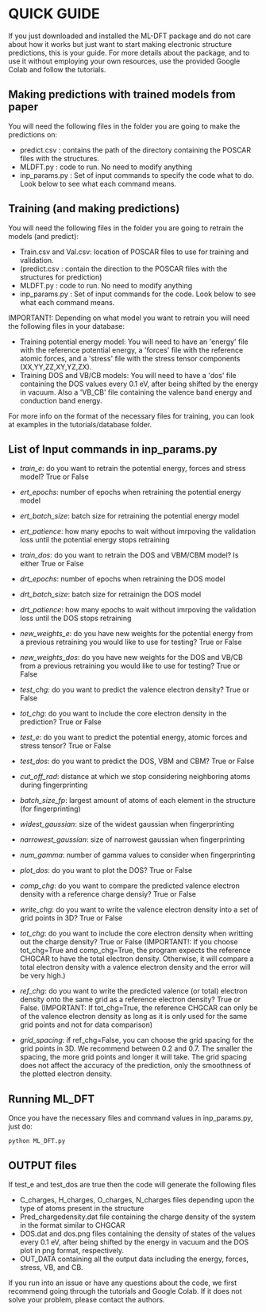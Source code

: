 # QUICK GUIDE 

If you just downloaded and installed the ML-DFT package and do not care about how it works but just want to start making electronic structure predictions, this is your guide. For more details about the package, and to use it without employing your own resources, use the provided Google Colab and follow the tutorials.

## Making predictions with trained models from paper
You will need the following files in the folder you are going to make the predictions on:

* predict.csv : contains the path of the directory containing the POSCAR files with the structures.
* MLDFT.py : code to run. No need to modify anything
* inp_params.py : Set of input commands to specify the code what to do. Look below to see what each command means.

## Training (and making predictions)
You will need the following files in the folder you are going to retrain the models (and predict):

* Train.csv and Val.csv: location of POSCAR files to use for training and validation.
* (predict.csv : contain the direction to the POSCAR files with the structures for prediction)
* MLDFT.py : code to run. No need to modify anything
* inp_params.py : Set of input commands for the code. Look below to see what each command means.

IMPORTANT!: Depending on what model you want to retrain you will need the following files in your database:
* Training potential energy model: You will need to have an 'energy' file with the reference potential energy, a 'forces' file with the reference atomic forces, and a 'stress' file with the stress tensor components (XX,YY,ZZ,XY,YZ,ZX).
* Training DOS and VB/CB models: You will need to have a 'dos' file containing the DOS values every 0.1 eV, after being shifted by the energy in vacuum. Also a 'VB_CB' file containing the valence band energy and conduction band energy. 

For more info on the format of the necessary files for training, you can look at examples in the tutorials/database folder.

## List of Input commands in inp_params.py

* *train_e*: do you want to retrain the potential energy, forces and stress model? True or False
* *ert_epochs*: number of epochs when retraining the potential energy model
* *ert_batch_size*: batch size for retraining the potential energy model
* *ert_patience*: how many epochs to wait without imrpoving the validation loss until the potential energy stops retraining
* *train_dos*: do you want to retrain the DOS and VBM/CBM model? Is either True or False 
* *drt_epochs*: number of epochs when retraining the DOS model
* *drt_batch_size*: batch size for retrainign the DOS model
* *drt_patience*: how many epochs to wait without imrpoving the validation loss until the DOS stops retraining
* *new_weights_e*: do you have new weights for the potential energy from a previous retraining you would like to use for testing? True or False
* *new_weights_dos*: do you have new weights for the DOS and VB/CB from a previous retraining you would like to use for testing? True or False
* *test_chg*: do you want to predict the valence electron density? True or False
* *tot_chg*: do you want to include the core electron density in the prediction? True or False
* *test_e*: do you want to predict the potential energy, atomic forces and stress tensor? True or False
* *test_dos*: do you want to predict the DOS, VBM and CBM? True or False

* *cut_off_rad*: distance at which we stop considering neighboring atoms during fingerprinting
* *batch_size_fp*: largest amount of atoms of each element in the structure (for fingerprinting)
* *widest_gaussian*: size of the widest gaussian when fingerprinting 
* *narrowest_gaussian*: size of narrowest gaussian when fingerprinting
* *num_gamma*: number of gamma values to consider when fingerprinting

* *plot_dos*: do you want to plot the DOS? True or False
* *comp_chg*: do you want to compare the predicted valence electron density with a reference charge densiy? True or False
* *write_chg*: do you want to write the valence electron density into a set of grid points in 3D? True or False
* *tot_chg*: do you want to include the core electron density when writting out the charge density? True or False (IMPORTANT!: If you choose tot_chg=True and comp_chg=True, the program expects the reference CHGCAR to have the total electron density. Otherwise, it will compare a total electron density with a valence electron density and the error will be very high.)
* *ref_chg*: do you want to write the predicted valence (or total) electron density onto the same grid as a reference electron density? True or False. (IMPORTANT: If tot_chg=True, the reference CHGCAR can only be of the valence electron density as long as it is only used for the same grid points and not for data comparison)
* *grid_spacing*: if ref_chg=False, you can choose the grid spacing for the grid points in 3D. We recommend between 0.2 and 0.7. The smaller the spacing, the more grid points and longer it will take. The grid spacing does not affect the accuracy of the prediction, only the smoothness of the plotted electron density.

## Running ML_DFT

Once you have the necessary files and command values in inp_params.py, just do:

```angular2
python ML_DFT.py
```  
## OUTPUT files
If test_e and test_dos are true then the code will generate the following files
* C_charges, H_charges, O_charges, N_charges files depending upon the type of atoms present in the structure
* Pred_chargedensity.dat file containing the charge density of the system in the format similar to CHGCAR
* DOS.dat and dos.png files containing the density of states of the values every 0.1 eV, after being shifted by the energy in vacuum and the DOS plot in png format, respectively.
* OUT_DATA containing all the output data including the energy, forces, stress, VB, and CB.  

If you run into an issue or have any questions about the code, we first recommend going through the tutorials and Google Colab. If it does not solve your problem, please contact the authors.
